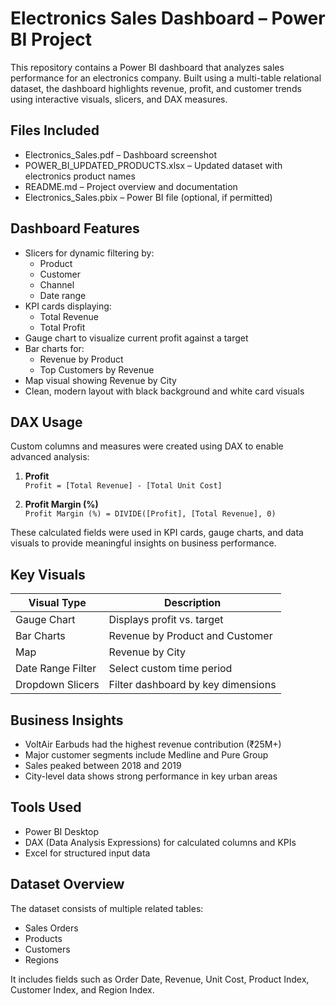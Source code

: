 # Electronics Sales Dashboard – Power BI Project

This repository contains a Power BI dashboard that analyzes sales performance for an electronics company. Built using a multi-table relational dataset, the dashboard highlights revenue, profit, and customer trends using interactive visuals, slicers, and DAX measures.

## Files Included

- Electronics_Sales.pdf – Dashboard screenshot
- POWER_BI_UPDATED_PRODUCTS.xlsx – Updated dataset with electronics product names
- README.md – Project overview and documentation
- Electronics_Sales.pbix – Power BI file (optional, if permitted)

## Dashboard Features

- Slicers for dynamic filtering by:
  - Product
  - Customer
  - Channel
  - Date range
- KPI cards displaying:
  - Total Revenue
  - Total Profit
- Gauge chart to visualize current profit against a target
- Bar charts for:
  - Revenue by Product
  - Top Customers by Revenue
- Map visual showing Revenue by City
- Clean, modern layout with black background and white card visuals

## DAX Usage

Custom columns and measures were created using DAX to enable advanced analysis:

1. **Profit**  
   `Profit = [Total Revenue] - [Total Unit Cost]`

2. **Profit Margin (%)**  
   `Profit Margin (%) = DIVIDE([Profit], [Total Revenue], 0)`

These calculated fields were used in KPI cards, gauge charts, and data visuals to provide meaningful insights on business performance.

## Key Visuals

| Visual Type       | Description                        |
|-------------------|------------------------------------|
| Gauge Chart        | Displays profit vs. target         |
| Bar Charts         | Revenue by Product and Customer    |
| Map                | Revenue by City                    |
| Date Range Filter  | Select custom time period          |
| Dropdown Slicers   | Filter dashboard by key dimensions |

## Business Insights

- VoltAir Earbuds had the highest revenue contribution (₹25M+)
- Major customer segments include Medline and Pure Group
- Sales peaked between 2018 and 2019
- City-level data shows strong performance in key urban areas

## Tools Used

- Power BI Desktop
- DAX (Data Analysis Expressions) for calculated columns and KPIs
- Excel for structured input data

## Dataset Overview

The dataset consists of multiple related tables:
- Sales Orders
- Products
- Customers
- Regions

It includes fields such as Order Date, Revenue, Unit Cost, Product Index, Customer Index, and Region Index.
